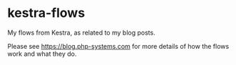 # kestra-flows
My flows from Kestra, as related to my blog posts.

Please see https://blog.php-systems.com for more details of how the flows work and what they do.
